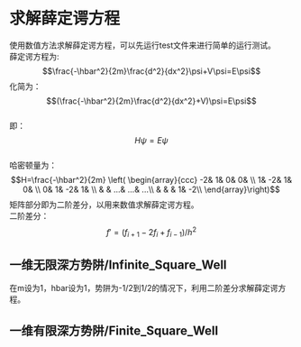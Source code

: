 
# 求解薛定谔方程

使用数值方法求解薛定谔方程，可以先运行test文件来进行简单的运行测试。  
薛定谔方程为:  
$$\frac{-\hbar^2}{2m}\frac{d^2}{dx^2}\psi+V\psi=E\psi$$
化简为：  
$$(\frac{-\hbar^2}{2m}\frac{d^2}{dx^2}+V)\psi=E\psi$$  
即：  
$$H\psi=E\psi$$  
哈密顿量为：  
$$H=\frac{-\hbar^2}{2m}
\left( \begin{array}{ccc}
    -2&  1&   0&   0&    \\
     1& -2&   1&   0&    \\
     0&  1&  -2&   1&    \\
      &   & ...& ...& ...\\
      &   &    &   1&  -2\\
\end{array}\right)$$
矩阵部分即为二阶差分，以用来数值求解薛定谔方程。  
二阶差分：  
$$f'=(f_{i+1}-2f_i+f_{i-1})/h^2$$

## 一维无限深方势阱/Infinite_Square_Well

在m设为1，hbar设为1，势阱为-1/2到1/2的情况下，利用二阶差分求解薛定谔方程。

## 一维有限深方势阱/Finite_Square_Well
